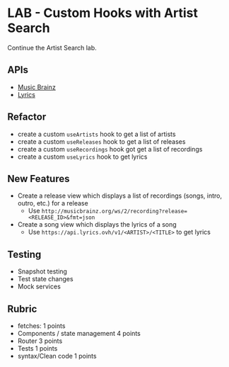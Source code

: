 # LAB - Custom Hooks with Artist Search

Continue the Artist Search lab.

## APIs

* [Music Brainz](https://musicbrainz.org/doc/Development/XML_Web_Service/Version_2)
* [Lyrics](https://lyricsovh.docs.apiary.io/#reference/0/lyrics-of-a-song/search)

## Refactor

* create a custom `useArtists` hook to get a list of artists
* create a custom `useReleases` hook to get a list of releases
* create a custom `useRecordings` hook got get a list of recordings
* create a custom `useLyrics` hook to get lyrics

## New Features

* Create a release view which displays a list of recordings (songs, intro, outro, etc.) for a release
  * Use `http://musicbrainz.org/ws/2/recording?release=<RELEASE_ID>&fmt=json`
* Create a song view which displays the lyrics of a song
  * Use `https://api.lyrics.ovh/v1/<ARTIST>/<TITLE>` to get lyrics

## Testing

* Snapshot testing
* Test state changes
* Mock services

## Rubric

* fetches: 1 points
* Components / state management 4 points
* Router 3 points
* Tests 1 points
* syntax/Clean code 1 points
